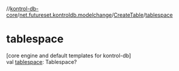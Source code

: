 //[kontrol-db-core](../../../index.md)/[net.futureset.kontroldb.modelchange](../index.md)/[CreateTable](index.md)/[tablespace](tablespace.md)

# tablespace

[core engine and default templates for kontrol-db]\
val [tablespace](tablespace.md): Tablespace?
